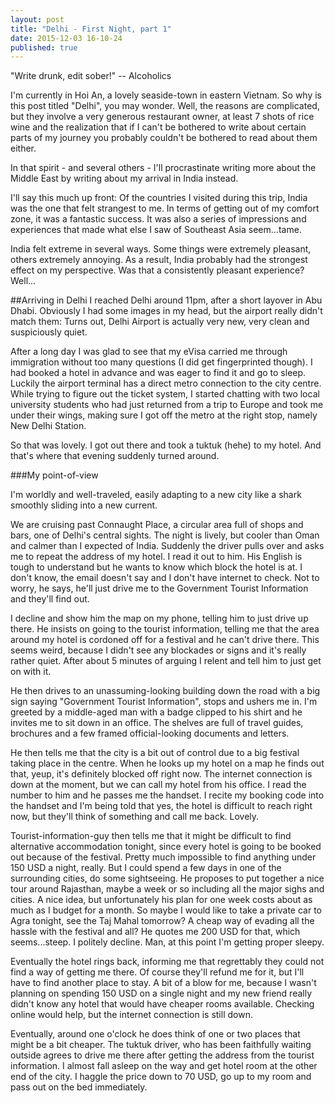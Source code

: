 ```yaml
---
layout: post
title: "Delhi - First Night, part 1"
date: 2015-12-03 16-10-24
published: true
---
```



"Write drunk, edit sober!"
-- Alcoholics

I'm currently in Hoi An, a lovely seaside-town in eastern Vietnam. So why is this post titled "Delhi", you may wonder. Well, the reasons are complicated, but they involve a very generous restaurant owner, at least 7 shots of rice wine and the realization that if I can't be bothered to write about certain parts of my journey you probably couldn't be bothered to read about them either.

In that spirit - and several others - I'll procrastinate writing more about the Middle East by writing about my arrival in India instead.

I'll say this much up front: Of the countries I visited during this trip, India was the one that felt strangest to me. In terms of getting out of my comfort zone, it was a fantastic success. It was also a series of impressions and experiences that made what else I saw of Southeast Asia seem...tame.

India felt extreme in several ways. Some things were extremely pleasant, others extremely annoying. As a result, India probably had the strongest effect on my perspective.
Was that a consistently pleasant experience? Well...

##Arriving in Delhi
I reached Delhi around 11pm, after a short layover in Abu Dhabi. Obviously I had some images in my head, but the airport really didn't match them: Turns out, Delhi Airport is actually very new, very clean and suspiciously quiet. 

After a long day I was glad to see that my eVisa carried me through immigration without too many questions (I did get fingerprinted though). I had booked a hotel in advance and was eager to find it and go to sleep. Luckily the airport terminal has a direct metro connection to the city centre. While trying to figure out the ticket system, I started chatting with two local university students who had just returned from a trip to Europe and took me under their wings, making sure I got off the metro at the right stop, namely New Delhi Station.

So that was lovely. I got out there and took a tuktuk (hehe) to my hotel. And that's where that evening suddenly turned around.

###My point-of-view

I'm worldly and well-traveled, easily adapting to a new city like a shark smoothly sliding into a new current.

We are cruising past Connaught Place, a circular area full of shops and bars, one of Delhi's central sights. The night is lively, but cooler than Oman and calmer than I expected of India. Suddenly the driver pulls over and asks me to repeat the address of my hotel. I read it out to him. His English is tough to understand but he wants to know which block the hotel is at. I don't know, the email doesn't say and I don't have internet to check. Not to worry, he says, he'll just drive me to the Government Tourist Information and they'll find out.

I decline and show him the map on my phone, telling him to just drive up there. He insists on going to the tourist information, telling me that the area around my hotel is cordoned off for a festival and he can't drive there. This seems weird, because I didn't see any blockades or signs and it's really rather quiet. After about 5 minutes of arguing I relent and tell him to just get on with it.

He then drives to an unassuming-looking building down the road with a big sign saying "Government Tourist Information", stops and ushers me in. I'm greeted by a middle-aged man with a badge clipped to his shirt and he invites me to sit down in an office. The shelves are full of travel guides, brochures and a few framed official-looking documents and letters.

He then tells me that the city is a bit out of control due to a big festival taking place in the centre. When he looks up my hotel on a map he finds out that, yeup, it's definitely blocked off right now. The internet connection is down at the moment, but we can call my hotel from his office. I read the number to him and he passes me the handset. I recite my booking code into the handset and I'm being told that yes, the hotel is difficult to reach right now, but they'll think of something and call me back. Lovely.

Tourist-information-guy then tells me that it might be difficult to find alternative accommodation tonight, since every hotel is going to be booked out because of the festival. Pretty much impossible to find anything under 150 USD a night, really. But I could spend a few days in one of the surrounding cities, do some sightseeing. He proposes to put together a nice tour around Rajasthan, maybe a week or so including all the major sighs and cities. A nice idea, but unfortunately his plan for one week costs about as much as I budget for a month. So maybe I would like to take a private car to Agra tonight, see the Taj Mahal tomorrow? A cheap way of evading all the hassle with the festival and all? He quotes me 200 USD for that, which seems...steep. I politely decline. Man, at this point I'm getting proper sleepy.

Eventually the hotel rings back, informing me that regrettably they could not find a way of getting me there. Of course they'll refund me for it, but I'll have to find another place to stay. A bit of a blow for me, because I wasn't planning on spending 150 USD on a single night and my new friend really didn't know any hotel that would have cheaper rooms available. Checking online would help, but the internet connection is still down.

Eventually, around one o'clock he does think of one or two places that might be a bit cheaper. The tuktuk driver, who has been faithfully waiting outside agrees to drive me there after getting the address from the tourist information. I almost fall asleep on the way and get hotel room at the other end of the city. I haggle the price down to 70 USD, go up to my room and pass out on the bed immediately.
